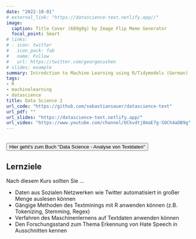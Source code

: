 ```yaml
---
date: "2022-10-01"
# external_link: "https://datascience-text.netlify.app//"
image:
  caption: Title Cover (689g8g) by Image Flip Meme Generator
  focal_point: Smart
# links:
# - icon: twitter
#   icon_pack: fab
#   name: Follow
#   url: https://twitter.com/georgecushen
# slides: example
summary: Introdction to Machine Learning using R/Tidymodels (German)
tags:
- R
- machinelearning
- datascience
title: Data Science 2
url_code: "https://github.com/sebastiansauer/datascience-text"
url_pdf: ""
url_slides: "https://datascience-text.netlify.app/"
url_video: "https://www.youtube.com/channel/UCkvdtj8maE7g-SOCh4aDB9g"
---
```




</br>

  <button onclick="window.location.href='https://datascience-text.netlify.app/';">
     Hier geht's zum Buch "Data Science - Analyse von Textdaten"
    </button>


## Lernziele



Nach diesem Kurs sollten Sie …

- Daten aus Sozialen Netzwerken wie Twitter automatisiert in großer Menge auslesen können
- Gängige Methoden des Textminings mit R anwenden können (z.B. Tokenizing, Stemming, Regex)
- Verfahren des Maschinenlernens auf Textdaten anwenden können
- Den Forschungsstand zum Thema Erkennung von Hate Speech in Ausschnitten kennen
